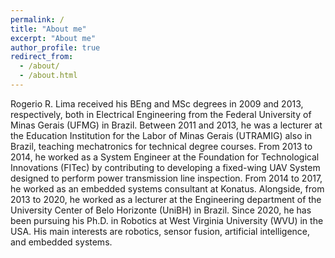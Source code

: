 ```yaml
---
permalink: /
title: "About me"
excerpt: "About me"
author_profile: true
redirect_from: 
  - /about/
  - /about.html
---
```


Rogerio R. Lima received his BEng and MSc degrees in 2009 and 2013, respectively, both in Electrical Engineering from the Federal University of Minas Gerais (UFMG) in Brazil. Between 2011 and 2013, he was a lecturer at the Education Institution for the Labor of Minas Gerais (UTRAMIG) also in Brazil, teaching mechatronics for technical degree courses. From 2013 to 2014, he worked as a System Engineer at the Foundation for Technological Innovations (FITec) by contributing to developing a fixed-wing UAV System designed to perform power transmission line inspection. From 2014 to 2017, he worked as an embedded systems consultant at Konatus. Alongside, from 2013 to 2020, he worked as a lecturer at the Engineering department of the University Center of Belo Horizonte (UniBH) in Brazil. Since 2020, he has been pursuing his Ph.D. in Robotics at West Virginia University (WVU) in the USA. His main interests are robotics, sensor fusion, artificial intelligence, and embedded systems.
